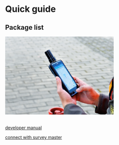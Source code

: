 # Quick guide

## Package list
<div style="text-align: left;"><img src="images/main_mobile-350x252.png" style="width: 350px;"></div><br>

[developer manual](./developer-docs.md "RTK+ service developer guide")

[connect with survey master](./common/connect-survey-master.md "compatible with survey master")
